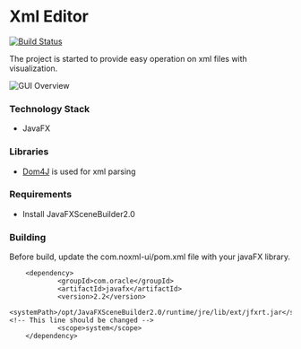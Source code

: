# Xml Editor

[![Build Status](https://travis-ci.org/onurkaraduman/com.noxml.svg?branch=master)](https://travis-ci.org/onurkaraduman/com.noxml)

The project is started to provide easy operation on xml files with visualization.


 ![GUI Overview](doc/images/noxml-screenshot.png)

### Technology Stack
* JavaFX

### Libraries
* [Dom4J](https://dom4j.github.io/) is used for xml parsing

### Requirements
* Install JavaFXSceneBuilder2.0

### Building
Before build, update the com.noxml-ui/pom.xml file with your javaFX library.
````
    <dependency>
            <groupId>com.oracle</groupId>
            <artifactId>javafx</artifactId>
            <version>2.2</version>
            <systemPath>/opt/JavaFXSceneBuilder2.0/runtime/jre/lib/ext/jfxrt.jar</systemPath> <!-- This line should be changed -->
            <scope>system</scope>
    </dependency>
````